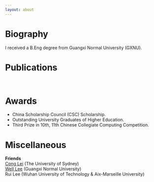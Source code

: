 ```yaml
---
layout: about 
---
```


# Biography
I received a B.Eng degree from Guangxi Normal University (GXNU).
<br/>


# Publications
<br/>

# Awards
 * China Scholarship Council (CSC) Scholarship.
 * Outstanding University Graduates of Higher Education.
 * Third Prize in 10th, 11th Chinese Collegiate Computing Competition.

# Miscellaneous
**Friends**<br>
[Cong Lei](https://cong-lei.github.io/) (The University of Sydney)<br>[Well Lee](https://blog.gxnuliw.cn/) (Guangxi Normal University)<br>Rui Lee (Wuhan University of Technology & Aix-Marseille University)
